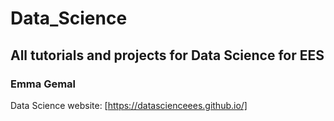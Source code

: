 # Data_Science
## All tutorials and projects for Data Science for EES 

### Emma Gemal
Data Science website: [https://datascienceees.github.io/]
